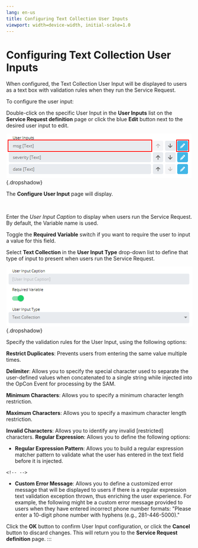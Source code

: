 ```yaml
---
lang: en-us
title: Configuring Text Collection User Inputs
viewport: width=device-width, initial-scale=1.0
---
```


#  Configuring Text Collection User Inputs

When configured, the Text Collection User Input will be displayed to
users as a text box with validation rules when they run the Service
Request.

To configure the user input:

Double-click on the specific User Input in the **User Inputs** list on
the **Service Request definition** page or click the blue **Edit**
button next to the desired user input to edit.

![Edit User Input](../../../Resources/Images/SM/Editing-User-Input.png "Edit User Input"){.dropshadow}

The **Configure User Input** page will display.

 

Enter the *User Input Caption* to display when users run the Service
Request. By default, the Variable name is used.

Toggle the **Required Variable** switch if you want to require the user
to input a value for this field.

Select **Text Collection** in the **User Input Type** drop-down list to
define that type of input to present when users run the Service Request.

![Configure User Input Screen](../../../Resources/Images/SM/Setting-Up-User-Inputs_text-collection.png "Configure User Input Screen"){.dropshadow}

Specify the validation rules for the User Input, using the following
options:

**Restrict Duplicates**: Prevents users from entering the same value
multiple times.

**Delimiter**: Allows you to specify the special character used to
separate the user-defined values when concatenated to a single string
while injected into the OpCon Event for processing by the SAM.

**Minimum Characters**: Allows you to specify a minimum character length
restriction.

**Maximum Characters**: Allows you to specify a maximum character length
restriction.

**Invalid Characters**: Allows you to identify any invalid
\[restricted\] characters. 
**Regular Expression**: Allows you to define the following options:

-   **Regular Expression Pattern**: Allows you to build a regular
    expression matcher pattern to validate what the user has entered in
    the text field before it is injected.

```{=html}
<!-- -->
```
-   **Custom Error Message**: Allows you to define a customized error
    message that will be displayed to users if there is a regular
    expression text validation exception thrown, thus enriching the user
    experience. For example, the following might be a custom error
    message provided to users when they have entered incorrect phone
    number formats: \"Please enter a 10-digit phone number with hyphens
    (e.g., 281-446-5000).\"

Click the **OK** button to confirm User Input configuration, or click
the **Cancel** button to discard changes. This will return you to the
**Service Request definition** page.
:::

 

